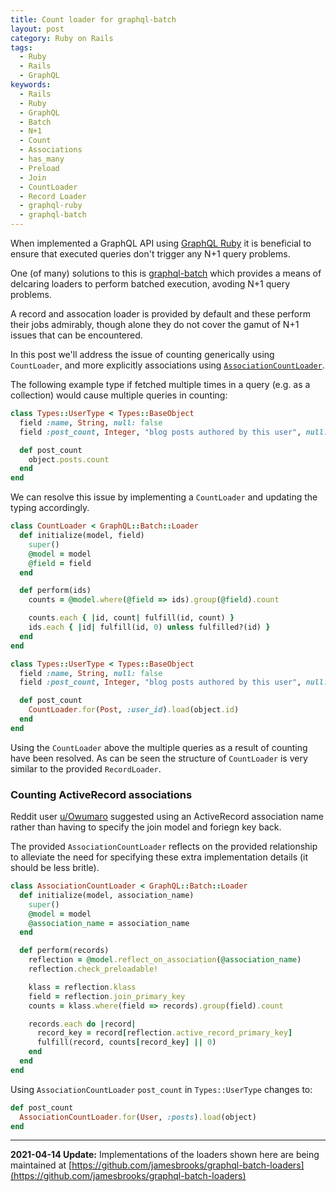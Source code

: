 ```yaml
---
title: Count loader for graphql-batch
layout: post
category: Ruby on Rails
tags:
  - Ruby
  - Rails
  - GraphQL
keywords:
  - Rails
  - Ruby
  - GraphQL
  - Batch
  - N+1
  - Count
  - Associations
  - has_many
  - Preload
  - Join
  - CountLoader
  - Record Loader
  - graphql-ruby
  - graphql-batch
---
```


When implemented a GraphQL API using [GraphQL Ruby](https://graphql-ruby.org/) it is beneficial to ensure that executed queries don't trigger any N+1 query problems.

One (of many) solutions to this is [graphql-batch](https://github.com/Shopify/graphql-batch) which provides a means of delcaring loaders to perform batched execution, avoding N+1 query problems.

A record and assocation loader is provided by default and these perform their jobs admirably, though alone they do not cover the gamut of N+1 issues that can be encountered.

In this post we'll address the issue of counting generically using `CountLoader`, and more explicitly associations using [`AssociationCountLoader`](#counting-activerecord-associations).

The following example type if fetched multiple times in a query (e.g. as a collection) would cause multiple queries in counting:

```ruby
class Types::UserType < Types::BaseObject
  field :name, String, null: false
  field :post_count, Integer, "blog posts authored by this user", null: false

  def post_count
    object.posts.count
  end
end
```

We can resolve this issue by implementing a `CountLoader` and updating the typing accordingly.

```ruby
class CountLoader < GraphQL::Batch::Loader
  def initialize(model, field)
    super()
    @model = model
    @field = field
  end

  def perform(ids)
    counts = @model.where(@field => ids).group(@field).count

    counts.each { |id, count| fulfill(id, count) }
    ids.each { |id| fulfill(id, 0) unless fulfilled?(id) }
  end
end
```

```ruby
class Types::UserType < Types::BaseObject
  field :name, String, null: false
  field :post_count, Integer, "blog posts authored by this user", null: false

  def post_count
    CountLoader.for(Post, :user_id).load(object.id)
  end
end
```

Using the `CountLoader` above the multiple queries as a result of counting have been resolved. As can be seen the structure of `CountLoader` is very similar to the provided `RecordLoader`.

### Counting ActiveRecord associations

Reddit user [u/Owumaro](https://www.reddit.com/user/Owumaro) suggested using an ActiveRecord association name rather than having to specify the join model and foriegn key back.

The provided `AssociationCountLoader` reflects on the provided relationship to alleviate the need for specifying these extra implementation details (it should be less britle).

```ruby
class AssociationCountLoader < GraphQL::Batch::Loader
  def initialize(model, association_name)
    super()
    @model = model
    @association_name = association_name
  end

  def perform(records)
    reflection = @model.reflect_on_association(@association_name)
    reflection.check_preloadable!

    klass = reflection.klass
    field = reflection.join_primary_key
    counts = klass.where(field => records).group(field).count

    records.each do |record|
      record_key = record[reflection.active_record_primary_key]
      fulfill(record, counts[record_key] || 0)
    end
  end
end
```

Using `AssociationCountLoader` `post_count` in `Types::UserType` changes to:

```ruby
def post_count
  AssociationCountLoader.for(User, :posts).load(object)
end
```

---

**2021-04-14 Update:** Implementations of the loaders shown here are being maintained at [https://github.com/jamesbrooks/graphql-batch-loaders](https://github.com/jamesbrooks/graphql-batch-loaders)
